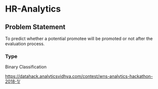 # HR-Analytics

## Problem Statement
To predict whether a potential promotee will be promoted or not after the evaluation process.

### Type
Binary Classification


https://datahack.analyticsvidhya.com/contest/wns-analytics-hackathon-2018-1/

